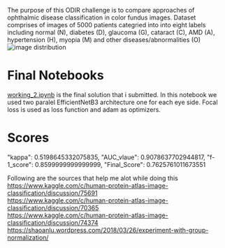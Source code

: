 
The purpose of this ODIR challenge is to compare approaches of ophthalmic disease classification in color fundus images. Dataset comprises of images of 5000 patients categried into into eight labels including normal (N), diabetes (D), glaucoma (G), cataract (C), AMD (A), hypertension (H), myopia (M) and other diseases/abnormalities (O)
![image distribution](https://grand-challenge-public.s3.amazonaws.com/i/2020/01/21/be3b0252.png)


# Final Notebooks
[working_2.ipynb](https://github.com/talhaanwarch/ODIR2019/blob/master/working_2.ipynb) is the final solution that i submitted. In this notebook we used two paralel EfficientNetB3 architecture one for each eye side. Focal loss is used as loss function and adam as optimizers. 

# Scores
"kappa": 0.5198645332075835,
"AUC_vlaue": 0.9078637702944817,
"f-1_score": 0.8599999999999999,
"Final_Score": 0.7625761011673551


Following are the sources that help me alot while doing this 
https://www.kaggle.com/c/human-protein-atlas-image-classification/discussion/75691  
https://www.kaggle.com/c/human-protein-atlas-image-classification/discussion/70365  
https://www.kaggle.com/c/human-protein-atlas-image-classification/discussion/74374
https://shaoanlu.wordpress.com/2018/03/26/experiment-with-group-normalization/

